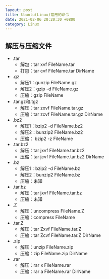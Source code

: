 ```yaml
---
layout: post
title: Ubuntu(Linux)常用的命令
date: 2021-02-06 20:20:30 +0800
category: Linux
---
```

## 解压与压缩文件
- .tar
    - 解包：tar xvf FileName.tar
    - 打包：tar cvf FileName.tar DirName
- .gz
    - 解压1：gunzip FileName.gz
    - 解压2：gzip -d FileName.gz
    - 压缩：gzip FileName
- .tar.gz和.tgz
    - 解压：tar zxvf FileName.tar.gz
    - 压缩：tar zcvf FileName.tar.gz DirName
- .bz2
    - 解压1：bzip2 -d FileName.bz2
    - 解压2：bunzip2 FileName.bz2
    - 压缩： bzip2 -z FileName
- .tar.bz2
    - 解压：tar jxvf FileName.tar.bz2
    - 压缩：tar jcvf FileName.tar.bz2 DirName
- .bz
    - 解压1：bzip2 -d FileName.bz
    - 解压2：bunzip2 FileName.bz
    - 压缩：未知
- .tar.bz
    - 解压：tar jxvf FileName.tar.bz
    - 压缩：未知
- .Z
    - 解压：uncompress FileName.Z
    - 压缩：compress FileName
- .tar.Z
    - 解压：tar Zxvf FileName.tar.Z
    - 压缩：tar Zcvf FileName.tar.Z DirName
- .zip
    - 解压：unzip FileName.zip
    - 压缩：zip FileName.zip DirName
- .rar
    - 解压：rar x FileName.rar
    - 压缩：rar a FileName.rar DirName
